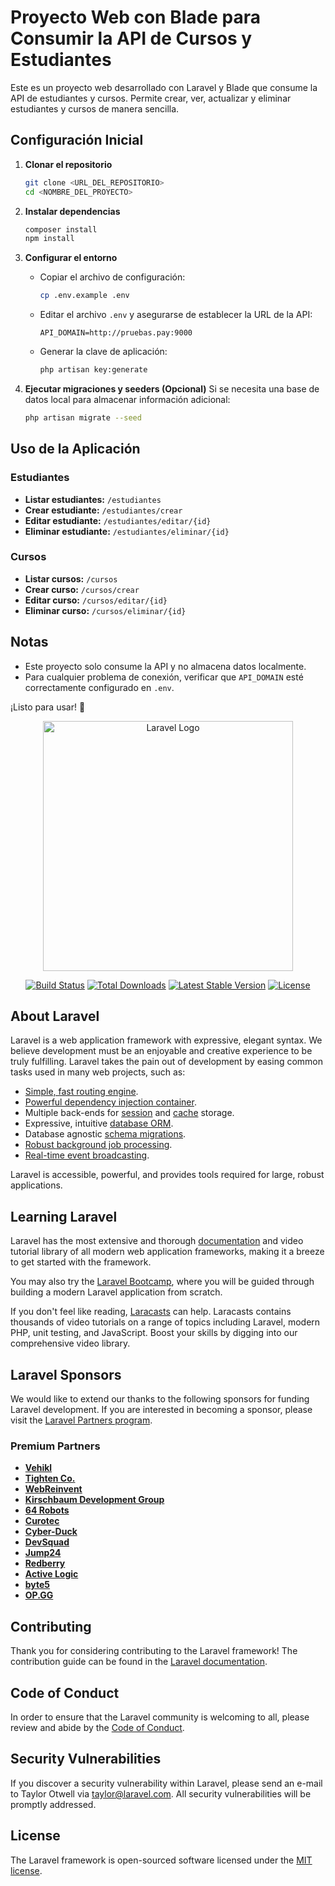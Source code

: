 # Proyecto Web con Blade para Consumir la API de Cursos y Estudiantes

Este es un proyecto web desarrollado con Laravel y Blade que consume la API de estudiantes y cursos. Permite crear, ver, actualizar y eliminar estudiantes y cursos de manera sencilla.

## Configuración Inicial

1. **Clonar el repositorio**

    ```bash
    git clone <URL_DEL_REPOSITORIO>
    cd <NOMBRE_DEL_PROYECTO>
    ```

2. **Instalar dependencias**

    ```bash
    composer install
    npm install
    ```

3. **Configurar el entorno**

    - Copiar el archivo de configuración:
        ```bash
        cp .env.example .env
        ```
    - Editar el archivo `.env` y asegurarse de establecer la URL de la API:
        ```env
        API_DOMAIN=http://pruebas.pay:9000
        ```
    - Generar la clave de aplicación:
        ```bash
        php artisan key:generate
        ```

4. **Ejecutar migraciones y seeders (Opcional)**
   Si se necesita una base de datos local para almacenar información adicional:
    ```bash
    php artisan migrate --seed
    ```

## Uso de la Aplicación

### Estudiantes

-   **Listar estudiantes:** `/estudiantes`
-   **Crear estudiante:** `/estudiantes/crear`
-   **Editar estudiante:** `/estudiantes/editar/{id}`
-   **Eliminar estudiante:** `/estudiantes/eliminar/{id}`

### Cursos

-   **Listar cursos:** `/cursos`
-   **Crear curso:** `/cursos/crear`
-   **Editar curso:** `/cursos/editar/{id}`
-   **Eliminar curso:** `/cursos/eliminar/{id}`

## Notas

-   Este proyecto solo consume la API y no almacena datos localmente.
-   Para cualquier problema de conexión, verificar que `API_DOMAIN` esté correctamente configurado en `.env`.

¡Listo para usar! 🎉

<p align="center"><a href="https://laravel.com" target="_blank"><img src="https://raw.githubusercontent.com/laravel/art/master/logo-lockup/5%20SVG/2%20CMYK/1%20Full%20Color/laravel-logolockup-cmyk-red.svg" width="400" alt="Laravel Logo"></a></p>

<p align="center">
<a href="https://github.com/laravel/framework/actions"><img src="https://github.com/laravel/framework/workflows/tests/badge.svg" alt="Build Status"></a>
<a href="https://packagist.org/packages/laravel/framework"><img src="https://img.shields.io/packagist/dt/laravel/framework" alt="Total Downloads"></a>
<a href="https://packagist.org/packages/laravel/framework"><img src="https://img.shields.io/packagist/v/laravel/framework" alt="Latest Stable Version"></a>
<a href="https://packagist.org/packages/laravel/framework"><img src="https://img.shields.io/packagist/l/laravel/framework" alt="License"></a>
</p>

## About Laravel

Laravel is a web application framework with expressive, elegant syntax. We believe development must be an enjoyable and creative experience to be truly fulfilling. Laravel takes the pain out of development by easing common tasks used in many web projects, such as:

-   [Simple, fast routing engine](https://laravel.com/docs/routing).
-   [Powerful dependency injection container](https://laravel.com/docs/container).
-   Multiple back-ends for [session](https://laravel.com/docs/session) and [cache](https://laravel.com/docs/cache) storage.
-   Expressive, intuitive [database ORM](https://laravel.com/docs/eloquent).
-   Database agnostic [schema migrations](https://laravel.com/docs/migrations).
-   [Robust background job processing](https://laravel.com/docs/queues).
-   [Real-time event broadcasting](https://laravel.com/docs/broadcasting).

Laravel is accessible, powerful, and provides tools required for large, robust applications.

## Learning Laravel

Laravel has the most extensive and thorough [documentation](https://laravel.com/docs) and video tutorial library of all modern web application frameworks, making it a breeze to get started with the framework.

You may also try the [Laravel Bootcamp](https://bootcamp.laravel.com), where you will be guided through building a modern Laravel application from scratch.

If you don't feel like reading, [Laracasts](https://laracasts.com) can help. Laracasts contains thousands of video tutorials on a range of topics including Laravel, modern PHP, unit testing, and JavaScript. Boost your skills by digging into our comprehensive video library.

## Laravel Sponsors

We would like to extend our thanks to the following sponsors for funding Laravel development. If you are interested in becoming a sponsor, please visit the [Laravel Partners program](https://partners.laravel.com).

### Premium Partners

-   **[Vehikl](https://vehikl.com/)**
-   **[Tighten Co.](https://tighten.co)**
-   **[WebReinvent](https://webreinvent.com/)**
-   **[Kirschbaum Development Group](https://kirschbaumdevelopment.com)**
-   **[64 Robots](https://64robots.com)**
-   **[Curotec](https://www.curotec.com/services/technologies/laravel/)**
-   **[Cyber-Duck](https://cyber-duck.co.uk)**
-   **[DevSquad](https://devsquad.com/hire-laravel-developers)**
-   **[Jump24](https://jump24.co.uk)**
-   **[Redberry](https://redberry.international/laravel/)**
-   **[Active Logic](https://activelogic.com)**
-   **[byte5](https://byte5.de)**
-   **[OP.GG](https://op.gg)**

## Contributing

Thank you for considering contributing to the Laravel framework! The contribution guide can be found in the [Laravel documentation](https://laravel.com/docs/contributions).

## Code of Conduct

In order to ensure that the Laravel community is welcoming to all, please review and abide by the [Code of Conduct](https://laravel.com/docs/contributions#code-of-conduct).

## Security Vulnerabilities

If you discover a security vulnerability within Laravel, please send an e-mail to Taylor Otwell via [taylor@laravel.com](mailto:taylor@laravel.com). All security vulnerabilities will be promptly addressed.

## License

The Laravel framework is open-sourced software licensed under the [MIT license](https://opensource.org/licenses/MIT).
